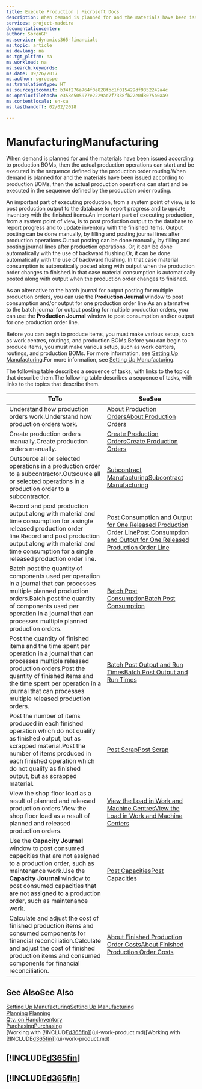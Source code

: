 ```yaml
---
title: Execute Production | Microsoft Docs
description: When demand is planned for and the materials have been issued according to production BOMs, then the actual production operations can start and be executed in the sequence defined by the production order routing.
services: project-madeira
documentationcenter: 
author: SorenGP
ms.service: dynamics365-financials
ms.topic: article
ms.devlang: na
ms.tgt_pltfrm: na
ms.workload: na
ms.search.keywords: 
ms.date: 09/26/2017
ms.author: sgroespe
ms.translationtype: HT
ms.sourcegitcommit: b34f276a764f0e828fbc1f015429df9852242a4c
ms.openlocfilehash: e358e505977e2229ad7f7338fb22e0d8075b0aa9
ms.contentlocale: en-ca
ms.lasthandoff: 02/02/2018

---
```

# <a name="manufacturing"></a><span data-ttu-id="0688f-103">Manufacturing</span><span class="sxs-lookup"><span data-stu-id="0688f-103">Manufacturing</span></span>
<span data-ttu-id="0688f-104">When demand is planned for and the materials have been issued according to production BOMs, then the actual production operations can start and be executed in the sequence defined by the production order routing.</span><span class="sxs-lookup"><span data-stu-id="0688f-104">When demand is planned for and the materials have been issued according to production BOMs, then the actual production operations can start and be executed in the sequence defined by the production order routing.</span></span>  

<span data-ttu-id="0688f-105">An important part of executing production, from a system point of view, is to post production output to the database to report progress and to update inventory with the finished items.</span><span class="sxs-lookup"><span data-stu-id="0688f-105">An important part of executing production, from a system point of view, is to post production output to the database to report progress and to update inventory with the finished items.</span></span> <span data-ttu-id="0688f-106">Output posting can be done manually, by filling and posting journal lines after production operations.</span><span class="sxs-lookup"><span data-stu-id="0688f-106">Output posting can be done manually, by filling and posting journal lines after production operations.</span></span> <span data-ttu-id="0688f-107">Or, it can be done automatically with the use of backward flushing.</span><span class="sxs-lookup"><span data-stu-id="0688f-107">Or, it can be done automatically with the use of backward flushing.</span></span> <span data-ttu-id="0688f-108">In that case material consumption is automatically posted along with output when the production order changes to finished.</span><span class="sxs-lookup"><span data-stu-id="0688f-108">In that case material consumption is automatically posted along with output when the production order changes to finished.</span></span>  

<span data-ttu-id="0688f-109">As an alternative to the batch journal for output posting for multiple production orders, you can use the **Production Journal** window to post consumption and/or output for one production order line.</span><span class="sxs-lookup"><span data-stu-id="0688f-109">As an alternative to the batch journal for output posting for multiple production orders, you can use the **Production Journal** window to post consumption and/or output for one production order line.</span></span>

<span data-ttu-id="0688f-110">Before you can begin to produce items, you must make various setup, such as work centres, routings, and production BOMs.</span><span class="sxs-lookup"><span data-stu-id="0688f-110">Before you can begin to produce items, you must make various setup, such as work centers, routings, and production BOMs.</span></span> <span data-ttu-id="0688f-111">For more information, see [Setting Up Manufacturing](production-configure-production-processes.md).</span><span class="sxs-lookup"><span data-stu-id="0688f-111">For more information, see [Setting Up Manufacturing](production-configure-production-processes.md).</span></span>

<span data-ttu-id="0688f-112">The following table describes a sequence of tasks, with links to the topics that describe them.</span><span class="sxs-lookup"><span data-stu-id="0688f-112">The following table describes a sequence of tasks, with links to the topics that describe them.</span></span>   

|<span data-ttu-id="0688f-113">**To**</span><span class="sxs-lookup"><span data-stu-id="0688f-113">**To**</span></span>|<span data-ttu-id="0688f-114">**See**</span><span class="sxs-lookup"><span data-stu-id="0688f-114">**See**</span></span>|  
|------------|-------------|  
|<span data-ttu-id="0688f-115">Understand how production orders work.</span><span class="sxs-lookup"><span data-stu-id="0688f-115">Understand how production orders work.</span></span>|[<span data-ttu-id="0688f-116">About Production Orders</span><span class="sxs-lookup"><span data-stu-id="0688f-116">About Production Orders</span></span>](production-about-production-orders.md)|
|<span data-ttu-id="0688f-117">Create production orders manually.</span><span class="sxs-lookup"><span data-stu-id="0688f-117">Create production orders manually.</span></span>|[<span data-ttu-id="0688f-118">Create Production Orders</span><span class="sxs-lookup"><span data-stu-id="0688f-118">Create Production Orders</span></span>](production-how-to-create-production-orders.md)|
|<span data-ttu-id="0688f-119">Outsource all or selected operations in a production order to a subcontractor.</span><span class="sxs-lookup"><span data-stu-id="0688f-119">Outsource all or selected operations in a production order to a subcontractor.</span></span>|[<span data-ttu-id="0688f-120">Subcontract Manufacturing</span><span class="sxs-lookup"><span data-stu-id="0688f-120">Subcontract Manufacturing</span></span>](production-how-to-subcontract-manufacturing.md)|
|<span data-ttu-id="0688f-121">Record and post production output along with material and time consumption for a single released production order line.</span><span class="sxs-lookup"><span data-stu-id="0688f-121">Record and post production output along with material and time consumption for a single released production order line.</span></span>|[<span data-ttu-id="0688f-122">Post Consumption and Output for One Released Production Order Line</span><span class="sxs-lookup"><span data-stu-id="0688f-122">Post Consumption and Output for One Released Production Order Line</span></span>](production-how-to-register-consumption-and-output.md)|  
|<span data-ttu-id="0688f-123">Batch post the quantity of components used per operation in a journal that can processes multiple planned production orders.</span><span class="sxs-lookup"><span data-stu-id="0688f-123">Batch post the quantity of components used per operation in a journal that can processes multiple planned production orders.</span></span>|[<span data-ttu-id="0688f-124">Batch Post Consumption</span><span class="sxs-lookup"><span data-stu-id="0688f-124">Batch Post Consumption</span></span>](production-how-to-post-consumption.md)|
|<span data-ttu-id="0688f-125">Post the quantity of finished items and the time spent per operation in a journal that can processes multiple released production orders.</span><span class="sxs-lookup"><span data-stu-id="0688f-125">Post the quantity of finished items and the time spent per operation in a journal that can processes multiple released production orders.</span></span>|[<span data-ttu-id="0688f-126">Batch Post Output and Run Times</span><span class="sxs-lookup"><span data-stu-id="0688f-126">Batch Post Output and Run Times</span></span>](production-how-to-post-output-quantity.md)|  
|<span data-ttu-id="0688f-127">Post the number of items produced in each finished operation which do not qualify as finished output, but as scrapped material.</span><span class="sxs-lookup"><span data-stu-id="0688f-127">Post the number of items produced in each finished operation which do not qualify as finished output, but as scrapped material.</span></span>|[<span data-ttu-id="0688f-128">Post Scrap</span><span class="sxs-lookup"><span data-stu-id="0688f-128">Post Scrap</span></span>](production-how-to-post-scrap.md)|
|<span data-ttu-id="0688f-129">View the shop floor load as a result of planned and released production orders.</span><span class="sxs-lookup"><span data-stu-id="0688f-129">View the shop floor load as a result of planned and released production orders.</span></span>|[<span data-ttu-id="0688f-130">View the Load in Work and Machine Centres</span><span class="sxs-lookup"><span data-stu-id="0688f-130">View the Load in Work and Machine Centers</span></span>](production-how-to-view-the-load-on-work-centers.md)|      
|<span data-ttu-id="0688f-131">Use the **Capacity Journal** window to post consumed capacities that are not assigned to a production order, such as maintenance work.</span><span class="sxs-lookup"><span data-stu-id="0688f-131">Use the **Capacity Journal** window to post consumed capacities that are not assigned to a production order, such as maintenance work.</span></span>|[<span data-ttu-id="0688f-132">Post Capacities</span><span class="sxs-lookup"><span data-stu-id="0688f-132">Post Capacities</span></span>](production-how-to-post-capacities.md)|  
|<span data-ttu-id="0688f-133">Calculate and adjust the cost of finished production items and consumed components for financial reconciliation.</span><span class="sxs-lookup"><span data-stu-id="0688f-133">Calculate and adjust the cost of finished production items and consumed components for financial reconciliation.</span></span>|[<span data-ttu-id="0688f-134">About Finished Production Order Costs</span><span class="sxs-lookup"><span data-stu-id="0688f-134">About Finished Production Order Costs</span></span>](finance-about-finished-production-order-costs.md)|  

## <a name="see-also"></a><span data-ttu-id="0688f-135">See Also</span><span class="sxs-lookup"><span data-stu-id="0688f-135">See Also</span></span>  
[<span data-ttu-id="0688f-136">Setting Up Manufacturing</span><span class="sxs-lookup"><span data-stu-id="0688f-136">Setting Up Manufacturing</span></span>](production-configure-production-processes.md)  
<span data-ttu-id="0688f-137">[Planning](production-planning.md)    </span><span class="sxs-lookup"><span data-stu-id="0688f-137">[Planning](production-planning.md)    </span></span>  
[<span data-ttu-id="0688f-138">Qty. on Hand</span><span class="sxs-lookup"><span data-stu-id="0688f-138">Inventory</span></span>](inventory-manage-inventory.md)  
[<span data-ttu-id="0688f-139">Purchasing</span><span class="sxs-lookup"><span data-stu-id="0688f-139">Purchasing</span></span>](purchasing-manage-purchasing.md)  
<span data-ttu-id="0688f-140">[Working with [!INCLUDE[d365fin](includes/d365fin_md.md)]](ui-work-product.md)</span><span class="sxs-lookup"><span data-stu-id="0688f-140">[Working with [!INCLUDE[d365fin](includes/d365fin_md.md)]](ui-work-product.md)</span></span>

## [!INCLUDE[d365fin](includes/free_trial_md.md)]  
## [!INCLUDE[d365fin](includes/training_link_md.md)]

